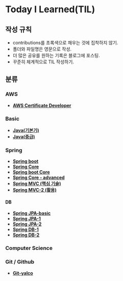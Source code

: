 # Today I Learned(TIL)

## 작성 규칙
- contributions를 초록색으로 채우는 것에 집착하지 않기.
- 폴더와 파일명은 영문으로 작성.
- 더 많은 공유를 원하는 기록은 블로그에 포스팅.
- 꾸준히 체계적으로 TIL 작성하기. 

## 분류

### AWS
- [**AWS Certificate Developer**](https://github.com/YeongJae0114/TIL/blob/main/AWS-Associate/README.md)

### Basic
- [**Java(기본기)**](https://github.com/YeongJae0114/TIL/blob/main/Java-basic/README.md)
- [**Java(중급)**](https://github.com/YeongJae0114/TIL/blob/main/Java-mid1/README.md)

### Spring
- [**Spring boot**](https://github.com/YeongJae0114/TIL/blob/main/Spring-boot/README.md)
- [**Spring Core**](https://github.com/YeongJae0114/TIL/blob/main/Spring-Core/README.md)
- [**Spring boot Core**](https://github.com/YeongJae0114/TIL/blob/main/Spring-boot-core/README.md)
- [**Spring Core - advanced**](https://github.com/YeongJae0114/TIL/blob/main/Spring-advanced/README.md)
- [**Spring MVC (핵심 기술)**](https://github.com/YeongJae0114/TIL/blob/main/Spring-MVC/README.md)
- [**Spring MVC-2 (활용)**](https://github.com/YeongJae0114/TIL/blob/main/Spring-MVC-2/README.md)

#### DB
- [**Spring JPA-basic**](https://github.com/YeongJae0114/TIL/blob/main/Spring-Jpa-basic/README.md)
- [**Spring JPA-1**](https://github.com/YeongJae0114/TIL/blob/main/Spring-Jpa-1/README.md)
- [**Spring JPA-2**](https://github.com/YeongJae0114/TIL/blob/main/Spring-Jpa-2/README.md)
- [**Spring DB-1**](https://github.com/YeongJae0114/TIL/blob/main/Spring-DB-1/README.md)
- [**Spring DB-2**](https://github.com/YeongJae0114/TIL/blob/main/Spring-DB-2/README.md)

### Computer Science


### Git / Github
- [**Git-yalco**](https://github.com/YeongJae0114/TIL/tree/main/Git-yalco)
